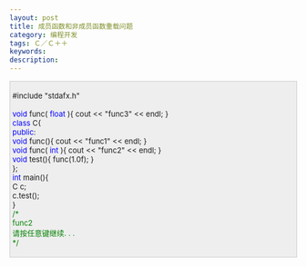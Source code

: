 ```yaml
---
layout: post
title: 成员函数和非成员函数重载问题
category: 编程开发
tags: Ｃ／Ｃ＋＋
keywords: 
description: 
---
```


<div
style="border-bottom:#cccccc 1px solid;border-left:#cccccc 1px solid;padding-bottom:4px;background-color:#eeeeee;padding-left:4px;width:98%;padding-right:5px;font-size:13px;word-break:break-all;border-top:#cccccc 1px solid;border-right:#cccccc 1px solid;padding-top:4px;">

\#include "stdafx.h"\
\
 <span style="color:#0000ff;">void</span> func( <span
style="color:#0000ff;">float</span> ){ cout \<\< "func3" \<\< endl; }\
 <span style="color:#0000ff;">class</span> C{\
 <span style="color:#0000ff;">public</span>:\
     <span
style="color:#0000ff;">void</span> func(){ cout \<\< "func1" \<\< endl; }\
     <span style="color:#0000ff;">void</span> func( <span
style="color:#0000ff;">int</span> ){ cout \<\< "func2" \<\< endl; }\
     <span style="color:#0000ff;">void</span> test(){ func(1.0f); }\
 };\
 <span style="color:#0000ff;">int</span> main(){\
     C c;\
     c.test();\
 }\
 <span style="color:#008000;">/\*</span><span style="color:#008000;">\
 func2\
 请按任意键继续. . .\
 </span><span style="color:#008000;">\*/</span>

</div>






